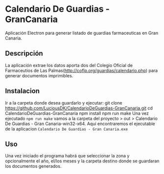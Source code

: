 # Calendario De Guardias - GranCanaria
Aplicación Electron para generar listado de guardias farmaceuticas en Gran Canaria.
## Descripción
La aplicación extrae los datos aporta dos del Colegio Oficial de Farmaceutios de Las Palmas(http://coflp.org/guardias/calendario.php) para generar documentos imprimibles.
## Instalacion
Ir a la carpeta donde desea guardarlo y ejecutar:
  git clone https://github.com/LuciousDK/CalendarioDeGuardias-GranCanaria.git
  cd CalendarioDeGuardias-GranCanaria
  npm install
  npm run make
Una vez ejecutado `npm run make` vamos a la carpeta del proyecto > out > Calendario De Guardias - Gran Canaria-win32-x64. Aquí encontraremos el ejecutable de la aplicacion `Calendario De Guardias - Gran Canaria.exe`
## Uso
Una vez iniciado el programa habrá que seleccionar la zona y opcionalmente el año, el/los meses y la carpeta destino donde se guardaran los documentos generados.

